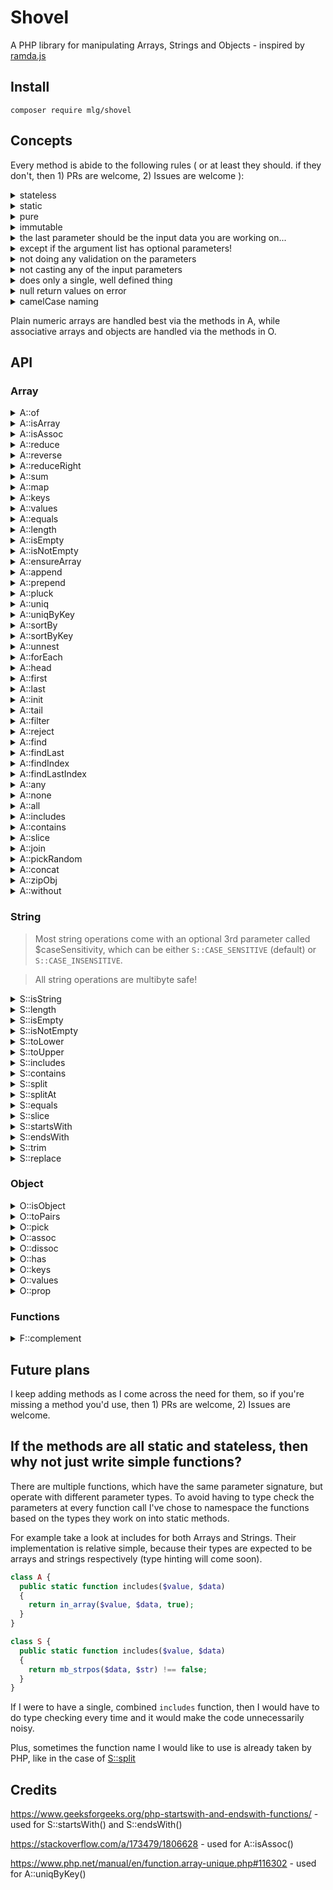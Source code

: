 # Shovel

A PHP library for manipulating Arrays, Strings and Objects - inspired by [ramda.js](https://ramdajs.com/)

## Install

```
composer require mlg/shovel
```

## Concepts

Every method is abide to the following rules ( or at least they should. if they don't, then 1) PRs are welcome, 2) Issues are welcome ):

<details>
  <summary>stateless</summary>
  
  each method should get all the necessary info from the parameters and should not rely on any external parameters or state

</details>

<details>
  <summary>static</summary>
  
  since every method is stateless, there is no need to create class instances

</details>

<details>
  <summary>pure</summary>
  
  not using anything apart from the passed in parameters

</details>

<details>
  <summary>immutable</summary>
  
  not going to change any of the parameters, no & references or stuff like that

</details>

<details>
  <summary>the last parameter should be the input data you are working on...</summary>
  
  like in Lodash FP or Ramda

</details>

<details>
  <summary>except if the argument list has optional parameters!</summary>
  
  suggestions are welcome on where to place optional parameters

</details>

<details>
  <summary>not doing any validation on the parameters</summary>
  
  if you are using a method from `A`, then you better be sending it an array. PHP is a loosely typed language and you could spend all day validating input parameters.

</details>

<details>
  <summary>not casting any of the input parameters</summary>
  
  it's the same as for the validation, you should check the data you pass to the function beforehand

</details>

<details>
  <summary>does only a single, well defined thing</summary>
  
  small is beautiful, and maintainable - and probably easier to test later on when I'll get the willpower to write tests for this lib

</details>

<details>
  <summary>null return values on error</summary>
  
  when an error happens and the underlying php function returns false (eg. end or strpos), then it's being normalized to null

</details>

<details>
  <summary>camelCase naming</summary>

</details>

Plain numeric arrays are handled best via the methods in A, while associative arrays and objects are handled via the methods in O.

## API

### Array

<details>
  <summary>A::of</summary>

#### Concatenates every argument into an array as is

_See also: A::concat()_

```php
$items = A::of(1, 2, [3]); // [1, 2, [3]]
```

</details>

<details>
  <summary>A::isArray</summary>

#### checks whether the given parameter is an array (returns true for both numeric and associative)

```php
A::isArray([1, 2, 3]); // true
```

```php
A::isArray(["a" => 10]); // true
```

```php
A::isArray("asdf"); // false
```

```php
A::isArray(50); // false
```

```php
A::isArray(new stdClass()); // false
```

</details>

<details>
  <summary>A::isAssoc</summary>
  
  #### checks whether the given parameter is an associative array. empty arrays are treated as normal arrays and the function will return false for them

The method is based on this solution: https://stackoverflow.com/a/173479/1806628

```php
A::isAssoc([]); // false
```

```php
A::isAssoc([1, 2, 3]); // false;
```

```php
A::isAssoc(["x" => 10, "y" => 20]); // true
```

</details>

<details>
  <summary>A::reduce</summary>

</details>

<details>
  <summary>A::reverse</summary>
  
</details>

<details>
  <summary>A::reduceRight</summary>
  
</details>

<details>
  <summary>A::sum</summary>
  
  #### adds up the numbers in the given array and returns the sum

```php
A::sum([1, 2, 3, 4, 5]); // 15
```

</details>

<details>
  <summary>A::map</summary>
  
</details>

<details>
  <summary>A::keys</summary>
  
</details>

<details>
  <summary>A::values</summary>
  
</details>

<details>
  <summary>A::equals</summary>

</details>
  
<details>
  <summary>A::length</summary>
  
</details>

<details>
  <summary>A::isEmpty</summary>
  
</details>

<details>
  <summary>A::isNotEmpty</summary>

</details>

<details>
  <summary>A::ensureArray</summary>
  
  #### wraps parameter into an array if it's not a numeric array

```php
A::ensureArray(123); // [123]
```

```php
A::ensureArray([4, 5, 6]); // [4, 5, 6]
```

</details>

<details>
  <summary>A::append</summary>
  
</details>

<details>
  <summary>A::prepend</summary>
  
</details>

<details>
  <summary>A::pluck</summary>
  
</details>

<details>
  <summary>A::uniq</summary>
  
</details>

<details>
  <summary>A::uniqByKey</summary>
  
</details>

<details>
  <summary>A::sortBy</summary>
  
</details>

<details>
  <summary>A::sortByKey</summary>
  
</details>

<details>
  <summary>A::unnest</summary>
  
</details>

<details>
  <summary>A::forEach</summary>

</details>

<details>
  <summary>A::head</summary>
  
  #### returns the first element of an array, or null, if empty

```php
A::head([1, 2, 3]) // 1
```

```php
A::head([]) // null
```

</details>

<details>
  <summary>A::first</summary>
  
  #### alias for A::head()

</details>

<details>
  <summary>A::last</summary>
  
  #### returns the last element of an array, or null, if empty

```php
A::last([1, 2, 3, 4, 5]) // 5
```

```php
A::last([]) // null
```

</details>

<details>
  <summary>A::init</summary>
  
  #### returns a copy of a given array without the last element

```php
A::init([1, 2, 3, 4, 5]) // [1, 2, 3, 4]
```

</details>

<details>
  <summary>A::tail</summary>
  
  #### returns a copy of a given array without the first element

```php
A::tail([1, 2, 3, 4, 5]) // [2, 3, 4, 5]
```

</details>

<details>
  <summary>A::filter</summary>
  
  #### calls the given function on the elements of an array and returns every value where the function gave truthy value

```php
$numbers = [1, 2, 3, 4, 5, 6];

function isOdd($n){
  return $n % 2 === 0;
}

A::filter('isOdd', $numbers); // [2, 4, 6]
```

</details>

<details>
  <summary>A::reject</summary>
  
  #### calls the given function on the elements of an array and removes every value where the function gave truthy value

```php
$numbers = [1, 2, 3, 4, 5, 6];

function isOdd($n){
  return $n % 2 === 0;
}

A::reject('isOdd', $numbers); // [1, 3, 5]
```

</details>

<details>
  <summary>A::find</summary>
  
  #### calls the given function on the elements of an array and returns the value for the first match. if there's no match, it will return `null`

```php
$data = [
  ["a" => 8],
  ["a" => 10],
  ["a" => 12]
];

$result = A::find(fn($x) => $x["a"] > 3, $data);

// $result = ["a" => 8]
```

```php
$data = [
  ["a" => 8],
  ["a" => 10],
  ["a" => 12]
];

$result = A::find(fn($x) => $x["a"] === -4, $data);

// $result = null
```

</details>

<details>
  <summary>A::findLast</summary>
  
  #### calls the given function on the elements of an array and returns the value for the last match. if there's no match, it will return `null`

```php
$data = [
  ["a" => 8],
  ["a" => 10],
  ["a" => 12]
];

$result = A::findLast(fn($x) => $x["a"] > 3, $data);

// $result = ["a" => 12]
```

```php
$data = [
  ["a" => 8],
  ["a" => 10],
  ["a" => 12]
];

$result = A::findLast(fn($x) => $x["a"] === -4, $data);

// $result = null
```

</details>

<details>
  <summary>A::findIndex</summary>
  
  #### calls the given function on the elements of an array and returns the key for the first match. if there's no match it will return `null`

```php
$data = [1, 1, 1, 0, 0, 0, 0, 0];

$result = A::findIndex(fn($x) => $x === 0, $data);

// $result = 3
```

```php
$data = [1, 1, 1, 0, 0, 0, 0, 0];

$result = A::findIndex(fn($x) => $x === 2, $data);

// $result = null
```

</details>

<details>
  <summary>A::findLastIndex</summary>
  
  #### calls the given function on the elements of an array and returns the key for the last match. if there's no match it will return `null`

```php
$data = [1, 1, 1, 0, 0, 0, 0, 0];

$result = A::findLastIndex(fn($x) => $x === 1, $data);

// $result = 2
```

```php
$data = [1, 1, 1, 0, 0, 0, 0, 0];

$result = A::findLastIndex(fn($x) => $x === 2, $data);

// $result = null
```

</details>

<details>
  <summary>A::any</summary>
  
  #### calls the given predicate function on the elements in the given array and returns true if for at least one of them the predicate returns true

```php
$data = [2, 3, 5, 6, 7, 9, 10];

$result = A::any(fn($x) => $x % 5 === 0, $data);

// $result = true
```

</details>

<details>
  <summary>A::none</summary>

</details>

<details>
  <summary>A::all</summary>

</details>

<details>
  <summary>A::includes</summary>
  
</details>

<details>
  <summary>A::contains</summary>
  
</details>

<details>
  <summary>A::slice</summary>

</details>

<details>
  <summary>A::join</summary>

</details>

<details>
  <summary>A::pickRandom</summary>
  
  #### selects a random item from the given array

</details>

<details>
  <summary>A::concat</summary>
  
  #### concatenates every argument into an array. if any of the arguments are numeric arrays, then those will get unnested

_See also: A::of()_

```php
A::concat([1, 2], 3, [4, 5]); // [1, 2, 3, 4, 5]
```

</details>

<details>
  <summary>A::zipObj</summary>

</details>

<details>
  <summary>A::without</summary>
  
  #### removes items from the second array by values in the first array. if first value is not an array, then it is transformed into one

```php
A::without([1, 3], [1, 2, 3, 4, 5]); // [2, 4, 5]
```

```php
A::without(['a' => 12], [1, 2, 3, 4, ['a' => 12]]); // [1, 2, 3, 4]
```

```php
A::without('t', ['t', 'f', 'f', 't', 'f']); // ['f', 'f', 'f']
```

</details>

### String

> Most string operations come with an optional 3rd parameter called $caseSensitivity,
> which can be either `S::CASE_SENSITIVE` (default) or `S::CASE_INSENSITIVE`.

> All string operations are multibyte safe!

<details>
  <summary>S::isString</summary>
  
  #### checks whether given argument is a string

```php
S::isString('hello'); // true
```

```php
S::isString(['hello']); // false
```

```php
S::isString(304.2); // false
```

</details>

<details>
  <summary>S::length</summary>
  
  #### counts the number of characters in the given parameter

```php
S::length('őz'); // 2 -- strlen('őz') returns 3
```

</details>

<details>
  <summary>S::isEmpty</summary>
  
  #### checks whether the given string has no characters

```php
S::isEmpty(''); // true
```

```php
S::isEmpty('caterpillar'); // false
```

</details>

<details>
  <summary>S::isNotEmpty</summary>
  
  #### checks whether the given string contains any characters

```php
S::isNotEmpty(''); // false
```

```php
S::isNotEmpty('caterpillar'); // true
```

</details>

<details>
  <summary>S::toLower</summary>
  
  #### converts every character in a string to lowercase

```php
S::toLower('AsDf JkLÉ'); // "asdf jklé"
```

</details>

<details>
  <summary>S::toUpper</summary>
  
  #### converts every character in a string to uppercase

```php
S::toUpper('AsDf JkLÉ'); // "ASDF JKLÉ"
```

</details>

<details>
  <summary>S::includes</summary>
  
  #### checks, if the string given as the 1st parameter is a substring of the 2nd parameter string

```php
S::includes('erf', 'butterfly'); // true
```

```php
S::includes('ERF', 'butterfly', S::CASE_INSENSITIVE); // true
```

```php
S::includes('ERF', 'butterfly', S::CASE_SENSITIVE); // false
```

```php
S::includes('', 'butterfly'); // false -- edge case
```

</details>

<details>
  <summary>S::contains</summary>
  
  #### alias for S::includes()

</details>

<details>
  <summary>S::split</summary>
  
  #### splits a string into multiple parts at points matching another string

```php
S::split("/", "foo/bar/baz") // ["foo", "bar", "baz"]
```

</details>

<details>
  <summary>S::splitAt</summary>
  
  #### splits a string into 2 at a given position

```php
S::splitAt(3, "abcdef") // ["abc", "def"]
```

</details>

<details>
  <summary>S::equals</summary>
  
  #### compares two strings together to see if they match

```php
S::equals('asdf', 'asdf'); // true
```

```php
S::equals('asdf', 'ASDF', S::CASE_INSENSITIVE); // true
```

```php
S::equals('asdf', 'ASDF', S::CASE_SENSITIVE); // false
```

</details>

<details>
  <summary>S::slice</summary>
  
  #### copies a substring between starting(inclusive) and ending(exclusive) positions

```php
S::slice(2, 5, "abcdefgh"); // "cde"
```

```php
S::slice(-3, PHP_INT_MAX, "abcdefgh") // "fgh"
```

</details>

<details>
  <summary>S::startsWith</summary>
  
  #### checks if the second parameter starts with the first

```php
S::startsWith("inf", "infinity"); // true
```

```php
S::startsWith("inf", "iNFinItY", S::CASE_INSENSITIVE); // true
```

```php
S::startsWith("inf", "iNFinItY", S::CASE_SENSITIVE); // false
```

</details>

<details>
  <summary>S::endsWith</summary>
  
  #### checks if the second parameter ends with the first

```php
S::endsWith("ed", "throwed"); // true
```

```php
S::endsWith("ed", "tHRoWeD", S::CASE_SENSITIVE); // false
```

```php
S::endsWith("ed", "tHRoWeD", S::CASE_INSENSITIVE); // true
```

</details>

<details>
  <summary>S::trim</summary>
  
  #### removes leading and trailing whitespaces from a string

```php
S::trim("  asd f     "); // "asd f"
```

</details>

<details>
  <summary>S::replace</summary>
  
  #### replaces substring with another

```php
S::replace("a", "e", "alabama"); // "elebeme"
```

</details>

### Object

<details>
  <summary>O::isObject</summary>
  
  #### check whether the passed in argument is an object

```php
$point = new stdClass();
$point->x = 10;
$point->y = 20;
O::isObject($point); // true
```

```php
O::isObject("asdf"); // false
```

</details>

<details>
  <summary>O::toPairs</summary>
  
  #### gets all keys and values of an array or object and returns it as array of key-value pairs

```php
$point = new stdClass();
$point->x = 10;
$point->y = 20;
O::toPairs($point); // [["x", 10], ["y", 20]]
```

```php
$user = [
  "firstName" => "John",
  "lastName" => "Doe"
];
O::toPairs($user); // [["firstName", "John"], ["lastName", "Doe"]]
```

```php
$temperatures = [75, 44, 36];
O::toPairs($temperatures); // [[0, 75], [1, 44], [2, 36]]
```

</details>

<details>
  <summary>O::pick</summary>

</details>

<details>
  <summary>O::assoc</summary>
  
  #### assigns value to an object via a given key. already existing keys will get overwritten

```php
$point2d = new stdClass();
$point2d->x = 10;
$point2d->y = 20;

$point3d = O::assoc("z", 30, $point2d); // {"x": 10, "y": 20, "z": 30}
```

```php
$point2d = [
  "x" => 10,
  "y" => 20
];

$point3d = O::assoc("z", 30, $point2d); // ["x" => 10, "y" => 20, "z" => 30]
```

**Does not work on arrays with numeric keys!**

</details>

<details>
  <summary>O::dissoc</summary>
  
  #### removes a key from an object

```php
$point3d = new stdClass();
$point3d->x = 10;
$point3d->y = 20;
$point3d->z = 30;

$point2d = O::dissoc("z", 30, $point3d); // {"x": 10, "y": 20}
```

```php
$point3d = [
  "x" => 10,
  "y" => 20,
  "z" => 30
];

$point2d = O::dissoc("z", 30, $point3d); // ["x" => 10, "y" => 30]
```

**Does not work on arrays with numeric keys!**

</details>

<details>
  <summary>O::has</summary>
  
  #### checks presence of a key inside an object and an associative array

uses `array_key_exists()` internally

```php
$data = new stdClass();
$data->x = 10;

O::has('x', $data); // true
O::has('y', $data); // false
```

```php
$data = ['x' => 10];

O::has('x', $data); // true
O::has('y', $data); // false
```

</details>

<details>
  <summary>O::keys</summary>

</details>

<details>
  <summary>O::values</summary>

</details>

<details>
  <summary>O::prop</summary>

#### Reads the given value for the given key from objects and associative arrays. If not found, then returns null.

```php
$data = new stdClass();
$data->x = 10;

O::prop('x', $data); // 10
O::prop('y', $data); // null
```

```php
$data = ['x' => 10];

O::prop('x', $data); // 10
O::prop('y', $data); // null
```

</details>

### Functions

<details>
  <summary>F::complement</summary>

</details>

## Future plans

I keep adding methods as I come across the need for them, so if you're missing a method you'd use, then 1) PRs are welcome, 2) Issues are welcome.

## If the methods are all static and stateless, then why not just write simple functions?

There are multiple functions, which have the same parameter signature, but operate with different parameter types.
To avoid having to type check the parameters at every function call I've chose to namespace the functions based on the types they work on into static methods.

For example take a look at includes for both Arrays and Strings. Their implementation is relative simple, because their types are expected to be arrays and strings respectively (type hinting will come soon).

```php
class A {
  public static function includes($value, $data)
  {
    return in_array($value, $data, true);
  }
}

class S {
  public static function includes($value, $data)
  {
    return mb_strpos($data, $str) !== false;
  }
}
```

If I were to have a single, combined `includes` function, then I would have to do type checking every time and it would make the code unnecessarily noisy.

Plus, sometimes the function name I would like to use is already taken by PHP, like in the case of [S::split](https://www.php.net/manual/en/function.split.php)

## Credits

https://www.geeksforgeeks.org/php-startswith-and-endswith-functions/ - used for S::startsWith() and S::endsWith()

https://stackoverflow.com/a/173479/1806628 - used for A::isAssoc()

https://www.php.net/manual/en/function.array-unique.php#116302 - used for A::uniqByKey()

